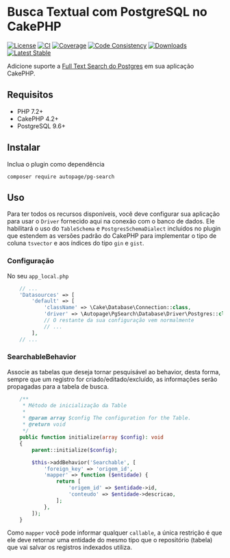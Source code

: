# Busca Textual com PostgreSQL no CakePHP

[![License](https://img.shields.io/badge/license-MIT-brightgreen.svg?style=flat-square)](LICENSE) 
[![CI](https://github.com/ionews/cakephp-pg-search/actions/workflows/ci.yml/badge.svg?branch=main)](https://github.com/ionews/cakephp-pg-search/actions/workflows/ci.yml)
[![Coverage](https://img.shields.io/codecov/c/github/ionews/cakephp-pg-search?style=flat-square)](https://codecov.io/gh/ionews/cakephp-pg-search/branch/main)
[![Code Consistency](https://squizlabs.github.io/PHP_CodeSniffer/analysis/ionews/cakephp-pg-search/grade.svg)](https://squizlabs.github.io/PHP_CodeSniffer/analysis/ionews/cakephp-pg-search/)
[![Downloads](https://img.shields.io/packagist/dt/ionews/cakephp-pg-search.svg?style=flat-square)](https://packagist.org/packages/ionews/cakephp-pg-search)
[![Latest Stable](https://img.shields.io/packagist/v/ionews/cakephp-pg-search.svg?style=flat-square&label=stable)](https://packagist.org/packages/ionews/cakephp-pg-search)

Adicione suporte a [Full Text Search do Postgres](https://www.postgresql.org/docs/current/textsearch.html) em sua aplicação CakePHP.

## Requisitos

 - PHP 7.2+
 - CakePHP 4.2+
 - PostgreSQL 9.6+

## Instalar

Inclua o plugin como dependência

```
composer require autopage/pg-search
```

## Uso

Para ter todos os recursos disponíveis, você deve configurar sua aplicação para usar o `Driver` fornecido aqui na conexão com o banco de dados. Ele habilitará o uso do `TableSchema` e `PostgresSchemaDialect` incluidos no plugin que estendem as versões padrão do CakePHP para implementar o tipo de coluna `tsvector` e aos índices do tipo `gin` e `gist`.

### Configuração

No seu `app_local.php`

```php
    // ...
    'Datasources' => [
        'default' => [
            'className' => \Cake\Database\Connection::class,
            'driver' => \Autopage\PgSearch\Database\Driver\Postgres::class,
            // O restante da sua configuração vem normalmente
            // ...
        ],
    // ...
```

### SearchableBehavior

Associe as tabelas que deseja tornar pesquisável ao behavior, desta forma, sempre que um registro for criado/editado/excluído, as informações serão propagadas para a tabela de busca.

```php
    /**
     * Método de inicialização da Table
     *
     * @param array $config The configuration for the Table.
     * @return void
     */
    public function initialize(array $config): void
    {
        parent::initialize($config);

        $this->addBehavior('Searchable', [
            'foreign_key' => 'origem_id',
            'mapper' => function ($entidade) {
                return [
                    'origem_id' => $entidade->id,
                    'conteudo' => $entidade->descricao,
                ];
            },
        ]);
    }
```

Como `mapper` você pode informar qualquer `callable`, a única restrição é que ele deve retornar uma entidade do mesmo tipo que o repositório (tabela) que vai salvar os registros indexados utiliza.
